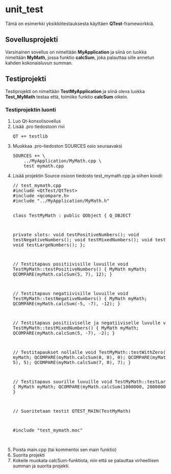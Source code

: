 # unit_test

Tämä on esimerkki yksikkötestauksesta käyttäen <b>QTest</b>-frameworkkiä.

## Sovellusprojekti

Varsinainen sovellus on nimeltään **MyApplication** ja siinä on luokka nimeltään **MyMath**, jossa funktio **calcSum**, joka palauttaa sille annetun kahden kokonaisluvun summan.

## Testiprojekti

Testiprojekti on nimeltään **TestMyApplication** ja siinä oleva luokka **Test_MyMath** testaa että, toimiiko funktio **calcSum** oikein.

### Testiprojektin luonti

<ol>
<li>Luo Qt-konsolisovellus</li>
<li>Lisää .pro tiedostoon rivi 
<pre>
QT += testlib
</pre></li>
<li>Muokkaa .pro-tiedoston SOURCES osio seuraavaksi
<pre>
SOURCES += \
    ../MyApplication/MyMath.cpp \
    test_mymath.cpp
</pre>
</li>
<li>Lisää projektin Source osioon tiedosto test_mymath.cpp ja siihen koodi:
<pre>
// test_mymath.cpp
#include &lt;QtTest/QtTest&gt;
#include &lt;qcompare.h&gt;
#include "../MyApplication/MyMath.h"

class TestMyMath : public QObject
{
    Q_OBJECT

private slots:
    void testPositiveNumbers();
    void testNegativeNumbers();
    void testMixedNumbers();
    void testWithZero();
    void testLargeNumbers();
};

// Testitapaus positiivisille luvuille
void TestMyMath::testPositiveNumbers()
{
    MyMath myMath;
    QCOMPARE(myMath.calcSum(5, 7), 12);
}

// Testitapaus negatiivisille luvuille
void TestMyMath::testNegativeNumbers()
{
    MyMath myMath;
    QCOMPARE(myMath.calcSum(-5, -7), -12);
}

// Testitapaus positiiviselle ja negatiiviselle luvulle
void TestMyMath::testMixedNumbers()
{
    MyMath myMath;
    QCOMPARE(myMath.calcSum(5, -7), -2);
}

// Testitapaukset nollalle
void TestMyMath::testWithZero()
{
    MyMath myMath;
    QCOMPARE(myMath.calcSum(0, 0), 0);
    QCOMPARE(myMath.calcSum(0, 5), 5);
    QCOMPARE(myMath.calcSum(7, 0), 7);
}

// Testitapaus suurille luvuille
void TestMyMath::testLargeNumbers()
{
    MyMath myMath;
    QCOMPARE(myMath.calcSum(1000000, 2000000), 3000000);
}

// Suoritetaan testit
QTEST_MAIN(TestMyMath)

#include "test_mymath.moc"

</pre>
</li>
<li>Poista main.cpp (tai kommentoi sen main funktio)</li>
<li>Suorita projekti</li>
<li>Kokeile muokata calcSum-funktiota, niin että se palauttaa virheellisen summan ja suorita projekti.</li>
</ol>